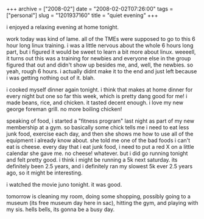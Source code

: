 +++
archive = ["2008-02"]
date = "2008-02-02T07:26:00"
tags = ["personal"]
slug = "1201937160"
title = "quiet evening"
+++

i enjoyed a relaxing evening at home tonight.

work today was kind of lame. all of the TMEs were supposed to go to this
6 hour long linux training. i was a little nervous about the whole 6 hours
long part, but i figured it would be sweet to learn a bit more about
linux. weeeell, it turns out this was a training for newbies and everyone
else in the group figured that out and didn't show up besides me, and,
well, the newbies. so yeah, rough 6 hours. i actually didnt make it to the
end and just left because i was getting nothing out of it. blah.

i cooked myself dinner again tonight. i think that makes at home dinner
for every night but one so far this week, which is pretty dang good for
me! i made beans, rice, and chicken. it tasted decent enough. i love my
new george foreman grill. no more boiling chicken!

speaking of food, i started a "fitness program" last night as part of my
new membership at a gym. so basically some chick tells me i need to eat
less junk food, exercise each day, and then she shows me how to use all of
the equipment i already know about. she told me one of the bad foods
i can't eat is cheese. every day that i eat junk food, i need to put a red
X on a little calendar she gave me. no cheese! whatever. but i did go
running tonight and felt pretty good. i think i might be running a 5k next
saturday. its definitely been 2.5 years, and i definitely ran my slowest
5k ever 2.5 years ago, so it might be interesting.

i watched the movie juno tonight. it was good.

tomorrow is cleaning my room, doing some shopping, possibly going to
a museum (its free museum day here in sac), hitting the gym, and playing
with my sis. hells bells, its gonna be a busy day.

